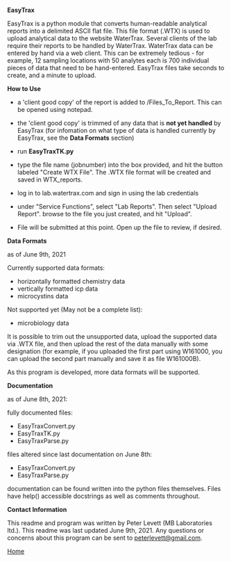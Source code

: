 **EasyTrax**

EasyTrax is a python module that converts human-readable analytical reports
into a delimited ASCII flat file. This file format (.WTX) is used to upload
analytical data to the website WaterTrax. Several clients of the lab require
their reports to be handled by WaterTrax. WaterTrax data can be entered by
hand via a web client. This can be extremely tedious - for example, 12 sampling
locations with 50 analytes each is 700 individual pieces of data that need to
be hand-entered. EasyTrax files take seconds to create, and a minute to upload.

**How to Use**

- a 'client good copy' of the report is added to /Files_To_Report. This can be
opened using notepad.
  
- the 'client good copy' is trimmed of any data that is **not yet handled** by
  EasyTrax (for infomation on what type of data is handled currently by
  EasyTrax, see the **Data Formats** section)

- run **EasyTraxTK.py**

- type the file name (jobnumber) into the box provided, and hit the button labeled
  "Create WTX File". The .WTX file format will be created
  and saved in WTX_reports. 
  
- log in to lab.watertrax.com and sign in using the lab credentials

- under "Service Functions", select "Lab Reports". Then select "Upload Report".
  browse to the file you just created, and hit "Upload".
  
- File will be submitted at this point. Open up the file to review, if desired.

**Data Formats**

as of June 9th, 2021

Currently supported data formats:

- horizontally formatted chemistry data
- vertically formatted icp data
- microcystins data

Not supported yet (May not be a complete list):

- microbiology data

It is possible to trim out the unsupported data, upload the supported data
via .WTX file, and then upload the rest of the data manually with some 
designation (for example, if you uploaded the first part using W161000, 
you can upload the second part manually and save it as file W161000B). 

As this program is developed, more data formats will be supported.

**Documentation**

as of June 8th, 2021:

fully documented files:

- EasyTraxConvert.py
- EasyTraxTK.py
- EasyTraxParse.py

files altered since last documentation on June 8th:

- EasyTraxConvert.py
- EasyTraxParse.py

documentation can be found written into the python files themselves.
Files have help() accessible docstrings as well as comments throughout.

**Contact Information**

This readme and program was written by Peter Levett (MB Laboratories ltd.). This readme
was last updated June 9th, 2021. Any questions or concerns about this program
can be sent to peterlevett@gmail.com.


[Home](http://StavromularBeta.github.io)
